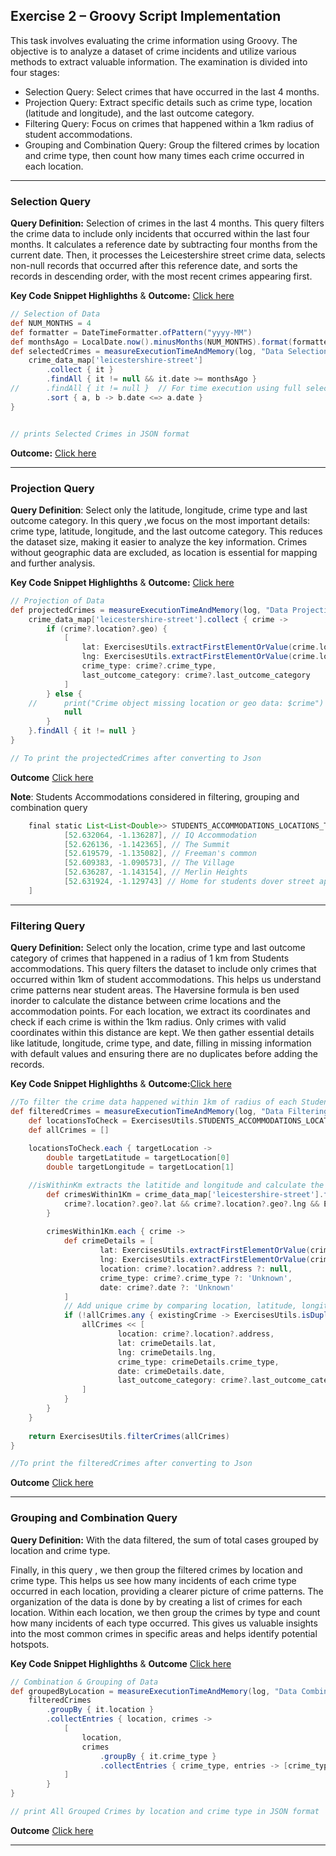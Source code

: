 ## Exercise 2 – Groovy Script Implementation 

This task involves evaluating the crime information using Groovy. The objective is to analyze a dataset of crime incidents and utilize various methods to extract valuable information. The examination is divided into four stages:

 - Selection Query: Select crimes that have occurred in the last 4 months.
 - Projection Query: Extract specific details such as crime type, location (latitude and longitude), and the last outcome category.
 - Filtering Query: Focus on crimes that happened within a 1km radius of student accommodations.
 - Grouping and Combination Query: Group the filtered crimes by location and crime type, then count how many times each crime occurred in each location.
 
---

### Selection Query
**Query Definition:** Selection of crimes in the last 4 months.​
This query filters the crime data to include only incidents that occurred within the last four months. It calculates a reference date by subtracting four months from the current date. Then, it processes the Leicestershire street crime data, selects non-null records that occurred after this reference date, and sorts the records in descending order, with the most recent crimes appearing first.

**Key Code Snippet Highlighths** & **Outcome:** [Click here](https://uniofleicester-my.sharepoint.com/:i:/g/personal/pm455_student_le_ac_uk/EbEjMaUy0bFAlatqIxm94GIBTzpOabQ-WkZVkTzvqfsFRw?e=3gEjaZ)
```groovy
// Selection of Data
def NUM_MONTHS = 4
def formatter = DateTimeFormatter.ofPattern("yyyy-MM")
def monthsAgo = LocalDate.now().minusMonths(NUM_MONTHS).format(formatter)
def selectedCrimes = measureExecutionTimeAndMemory(log, "Data Selection") {
	crime_data_map['leicestershire-street']
		.collect { it }
		.findAll { it != null && it.date >= monthsAgo }
//		.findAll { it != null }  // For time execution using full selection of data...
		.sort { a, b -> b.date <=> a.date }
}


// prints Selected Crimes in JSON format
```

**Outcome:** [Click here](https://uniofleicester-my.sharepoint.com/:i:/g/personal/pm455_student_le_ac_uk/EbEjMaUy0bFAlatqIxm94GIBTzpOabQ-WkZVkTzvqfsFRw?e=3gEjaZ)

---

### Projection Query
**Query Definition**: Select only the latitude, longitude, crime type and last outcome category.
In this query ,we focus on the most important details: crime type, latitude, longitude, and the last outcome category. This reduces the dataset size, making it easier to analyze the key information. Crimes without geographic data are excluded, as location is essential for mapping and further analysis.


**Key Code Snippet Highlighths** & **Outcome:** [Click here](https://uniofleicester-my.sharepoint.com/:i:/g/personal/pm455_student_le_ac_uk/EfrmsYiWy2hFljqQTBukD6EBN93UUugDUm5L55Q_z5PcJg?e=2svXvJ)
```groovy
// Projection of Data
def projectedCrimes = measureExecutionTimeAndMemory(log, "Data Projection") {
	crime_data_map['leicestershire-street'].collect { crime ->
		if (crime?.location?.geo) {
			[
				lat: ExercisesUtils.extractFirstElementOrValue(crime.location.geo.lat),
				lng: ExercisesUtils.extractFirstElementOrValue(crime.location.geo.lng),
				crime_type: crime?.crime_type,
				last_outcome_category: crime?.last_outcome_category
			]
		} else {
	//		print("Crime object missing location or geo data: $crime")
			null
		}
	}.findAll { it != null }
}

// To print the projectedCrimes after converting to Json

```
**Outcome** [Click here](https://uniofleicester-my.sharepoint.com/:i:/g/personal/pm455_student_le_ac_uk/EfrmsYiWy2hFljqQTBukD6EBN93UUugDUm5L55Q_z5PcJg?e=2svXvJ)

**Note**: Students Accommodations considered in filtering, grouping and combination query

```groovy
    final static List<List<Double>> STUDENTS_ACCOMMODATIONS_LOCATIONS_TO_CHECK = [
            [52.632064, -1.136287], // IQ Accommodation
            [52.626136, -1.142365], // The Summit
            [52.619579, -1.135082], // Freeman's common
            [52.609383, -1.090573], // The Village
            [52.636287, -1.143154], // Merlin Heights
            [52.631924, -1.129743] // Home for students dover street apartments
    ]
```

---

### Filtering Query
**Query Definition:** Select only the location, crime type and last outcome category of crimes that happened in a radius of 1 km from Students accommodations​.
This query filters the dataset to include only crimes that occurred within 1km of student accommodations. This helps us understand crime patterns near student areas.
The Haversine formula is ben used inorder to calculate the distance between crime locations and the accommodation points. For each location, we extract its coordinates and check if each crime is within the 1km radius. Only crimes with valid coordinates within this distance are kept. We then gather essential details like latitude, longitude, crime type, and date, filling in missing information with default values and ensuring there are no duplicates before adding the records.

**Key Code Snippet Highlighths** & **Outcome:**[Click here](https://uniofleicester-my.sharepoint.com/:i:/g/personal/pm455_student_le_ac_uk/EUyu5S9eXEtPhdC91WZF4k0BHYE-VfyEpZ5PGWxXjDrDIQ?e=YVqvE6)


```groovy
//To filter the crime data happened within 1km of radius of each Students Accommodations
def filteredCrimes = measureExecutionTimeAndMemory(log, "Data Filtering") {
	def locationsToCheck = ExercisesUtils.STUDENTS_ACCOMMODATIONS_LOCATIONS_TO_CHECK
	def allCrimes = []
	
	locationsToCheck.each { targetLocation ->
		double targetLatitude = targetLocation[0]
		double targetLongitude = targetLocation[1]

    //isWithinKm extracts the latitide and longitude and calculate the distance b/w two coordinates using Haversine Formula
		def crimesWithin1Km = crime_data_map['leicestershire-street'].findAll { crime ->
			crime?.location?.geo?.lat && crime?.location?.geo?.lng && ExercisesUtils.isWithin1Km(targetLatitude, targetLongitude, crime) 
		}
	
		crimesWithin1Km.each { crime ->
			def crimeDetails = [
					lat: ExercisesUtils.extractFirstElementOrValue(crime.location.geo.lat),
					lng: ExercisesUtils.extractFirstElementOrValue(crime.location.geo.lng),
					location: crime?.location?.address ?: null,
					crime_type: crime?.crime_type ?: 'Unknown',
					date: crime?.date ?: 'Unknown'
			]
			// Add unique crime by comparing location, latitude, longitude, crime_type and date
			if (!allCrimes.any { existingCrime -> ExercisesUtils.isDuplicate(existingCrime, crimeDetails)}) {
				allCrimes << [
						location: crime?.location?.address,
						lat: crimeDetails.lat,
						lng: crimeDetails.lng,
						crime_type: crimeDetails.crime_type,
						date: crimeDetails.date,
						last_outcome_category: crime?.last_outcome_category
				]
			}
		}
	}
	
	return ExercisesUtils.filterCrimes(allCrimes)
}

//To print the filteredCrimes after converting to Json

```

**Outcome** [Click here](https://uniofleicester-my.sharepoint.com/:i:/g/personal/pm455_student_le_ac_uk/EUyu5S9eXEtPhdC91WZF4k0BHYE-VfyEpZ5PGWxXjDrDIQ?e=YVqvE6)

---

### Grouping and Combination Query
**Query Definition:** With the data filtered, the sum of total cases grouped by location and crime type​.​

Finally, in this query , we then group the filtered crimes by location and crime type. This helps us see how many incidents of each crime type occurred in each location, providing a clearer picture of crime patterns.
The organization of the data is done by by creating a list of crimes for each location. Within each location, we then group the crimes by type and count how many incidents of each type occurred. This gives us valuable insights into the most common crimes in specific areas and helps identify potential hotspots.

**Key Code Snippet Highlighths** & **Outcome** [Click here](https://uniofleicester-my.sharepoint.com/:i:/g/personal/pm455_student_le_ac_uk/Ec1fQnPI3ZpBiQBDH---G58BEIurXOdJ3C0GemmYwCqEqg?e=ZsW4ky)
```groovy
// Combination & Grouping of Data
def groupedByLocation = measureExecutionTimeAndMemory(log, "Data Combination and Grouping") {
	filteredCrimes
		.groupBy { it.location }
		.collectEntries { location, crimes ->
			[
				location, 
				crimes
					.groupBy { it.crime_type }
					.collectEntries { crime_type, entries -> [crime_type, entries.size()]}
			]
		}
}

// print All Grouped Crimes by location and crime type in JSON format
```

**Outcome** [Click here](https://uniofleicester-my.sharepoint.com/:i:/g/personal/pm455_student_le_ac_uk/Ec1fQnPI3ZpBiQBDH---G58BEIurXOdJ3C0GemmYwCqEqg?e=ZsW4ky)

---
